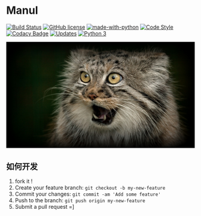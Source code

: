 # Manul

[![Build Status](https://travis-ci.org/edison7500/manul.svg?branch=master)](https://travis-ci.org/edison7500/manul)
[![GitHub license](https://img.shields.io/github/license/edison7500/manul.svg)](https://github.com/edison7500/manul/blob/master/LICENSE)
[![made-with-python](https://img.shields.io/badge/Made%20with-Python-1f425f.svg)](https://www.python.org/)
[![Code Style](https://img.shields.io/badge/code%20style-black-000000.svg)](https://github.com/psf/black)
[![Codacy Badge](https://api.codacy.com/project/badge/Grade/dea1adba8ab14282a7f1ec6de527ad57)](https://www.codacy.com/manual/edison7500/manul?utm_source=github.com&amp;utm_medium=referral&amp;utm_content=edison7500/manul&amp;utm_campaign=Badge_Grade)
[![Updates](https://pyup.io/repos/github/edison7500/manul/shield.svg)](https://pyup.io/repos/github/edison7500/manul/)
[![Python 3](https://pyup.io/repos/github/edison7500/manul/python-3-shield.svg)](https://pyup.io/repos/github/edison7500/manul/)

![manul cat](./images/5a65b3cfe245c.jpg)


## 如何开发
1. fork it !
2. Create your feature branch: ```git checkout -b my-new-feature```
3. Commit your changes: ```git commit -am 'Add some feature'```
4. Push to the branch: ```git push origin my-new-feature```
5. Submit a pull request =]